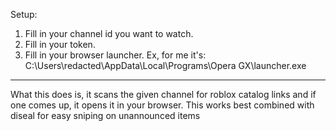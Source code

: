 Setup:
1. Fill in your channel id you want to watch.
2. Fill in your token.
3. Fill in your browser launcher. Ex, for me it's: C:\Users\redacted\AppData\Local\Programs\Opera GX\launcher.exe
---
What this does is, it scans the given channel for roblox catalog links and if one comes up, it opens it in your browser. This works best combined with diseal for easy sniping on unannounced items
